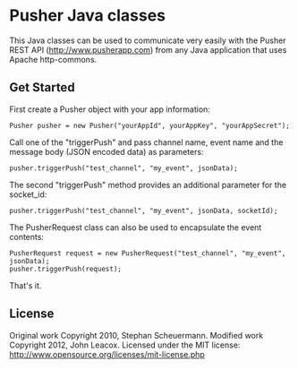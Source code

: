 Pusher Java classes
=========================================

This Java classes can be used to communicate very easily with the Pusher REST API (http://www.pusherapp.com) from any Java application that uses Apache http-commons.

Get Started
-----------
First create a Pusher object with your app information:

	Pusher pusher = new Pusher("yourAppId", yourAppKey", "yourAppSecret"); 
	
Call one of the "triggerPush" and pass channel name, event name and the message body (JSON encoded data) as parameters:
	
	pusher.triggerPush("test_channel", "my_event", jsonData);
	
The second "triggerPush" method provides an additional parameter for the socket_id:

	pusher.triggerPush("test_channel", "my_event", jsonData, socketId);

The PusherRequest class can also be used to encapsulate the event contents:

	PusherRequest request = new PusherRequest("test_channel", "my_event", jsonData);
	pusher.triggerPush(request);
	
That's it.
	
License
-------
Original work Copyright 2010, Stephan Scheuermann. 
Modified work Copyright 2012, John Leacox.
Licensed under the MIT license: http://www.opensource.org/licenses/mit-license.php